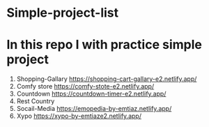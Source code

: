 # Simple-project-list 
# In this repo I with practice simple project 
 1. Shopping-Gallary https://shopping-cart-gallary-e2.netlify.app/ 
 2. Comfy store  https://comfy-stote-e2.netlify.app/ 
 3. Countdown    https://countdown-timer-e2.netlify.app/ 
 4. Rest Country 
 5. Socail-Media https://emopedia-by-emtiaz.netlify.app/ 
 6. Xypo         https://xypo-by-emtiaze2.netlify.app/ 